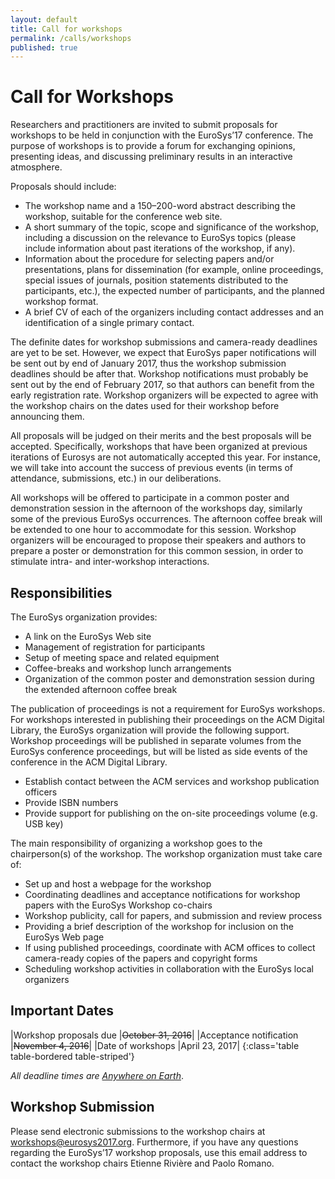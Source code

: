 ```yaml
---
layout: default
title: Call for workshops
permalink: /calls/workshops
published: true
---
```


# Call for Workshops

Researchers and practitioners are invited to submit proposals for workshops to be held in conjunction with the EuroSys’17 conference. The purpose of workshops is to provide a forum for exchanging opinions, presenting ideas, and discussing preliminary results in an interactive atmosphere.

Proposals should include:

* The workshop name and a 150–200-word abstract describing the workshop, suitable for the conference web site.
* A short summary of the topic, scope and significance of the workshop, including a discussion on the relevance to EuroSys topics (please include information about past iterations of the workshop, if any).
* Information about the procedure for selecting papers and/or presentations, plans for dissemination (for example, online proceedings, special issues of journals, position statements distributed to the participants, etc.), the expected number of participants, and the planned workshop format.
* A brief CV of each of the organizers including contact addresses and an identification of a single primary contact.

The definite dates for workshop submissions and camera-ready deadlines are yet to be set. However, we expect that EuroSys paper notifications will be sent out by end of January 2017, thus the workshop submission deadlines should be after that. Workshop notifications must probably be sent out by the end of February 2017, so that authors can benefit from the early registration rate. Workshop organizers will be expected to agree with the workshop chairs on the dates used for their workshop before announcing them.

All proposals will be judged on their merits and the best proposals will be accepted. Specifically, workshops that have been organized at previous iterations of Eurosys are not automatically accepted this year. For instance, we will take into account the success of previous events (in terms of attendance, submissions, etc.) in our deliberations.

All workshops will be offered to participate in a common poster and demonstration session in the afternoon of the workshops day, similarly some of the previous EuroSys occurrences. The afternoon coffee break will be extended to one hour to accommodate for this session. Workshop organizers will be encouraged to propose their speakers and authors to prepare a poster or demonstration for this common session, in order to stimulate intra- and inter-workshop interactions.

## Responsibilities

The EuroSys organization provides:

* A link on the EuroSys Web site
* Management of registration for participants
* Setup of meeting space and related equipment
* Coffee-breaks and workshop lunch arrangements
* Organization of the common poster and demonstration session during the extended afternoon coffee break

The publication of proceedings is not a requirement for EuroSys workshops. For workshops interested in publishing their proceedings on the ACM Digital Library, the EuroSys organization will provide the following support. Workshop proceedings will be published in separate volumes from the EuroSys conference proceedings, but will be listed as side events of the conference in the ACM Digital Library.

* Establish contact between the ACM services and workshop publication officers
* Provide ISBN numbers
* Provide support for publishing on the on-site proceedings volume (e.g. USB key)

The main responsibility of organizing a workshop goes to the chairperson(s) of the workshop. The workshop organization must take care of:

* Set up and host a webpage for the workshop
* Coordinating deadlines and acceptance notifications for workshop papers with the EuroSys Workshop co-chairs
* Workshop publicity, call for papers, and submission and review process
* Providing a brief description of the workshop for inclusion on the EuroSys Web page
* If using published proceedings, coordinate with ACM offices to collect camera-ready copies of the papers and copyright forms
* Scheduling workshop activities in collaboration with the EuroSys local organizers

## Important Dates

<!---
<div class="alert alert-warning" role="alert">
The deadline of the call for workshops has been extended.
</div>
--->

|Workshop proposals due								|~~October 31, 2016~~|
|Acceptance notification							|~~November 4, 2016~~|
|Date of workshops								|April 23, 2017|
{:class='table table-bordered table-striped'}

*All deadline times are [Anywhere on Earth](http://www.worldtimezone.com/time/wtzresult.php?CiID=42242)*.

## Workshop Submission

Please send electronic submissions to the workshop chairs at [workshops@eurosys2017.org](mailto:workshops@eurosys2017.org). Furthermore, if you have any questions regarding the EuroSys’17 workshop proposals, use this email address to  contact the workshop chairs Etienne Rivière and Paolo Romano.
